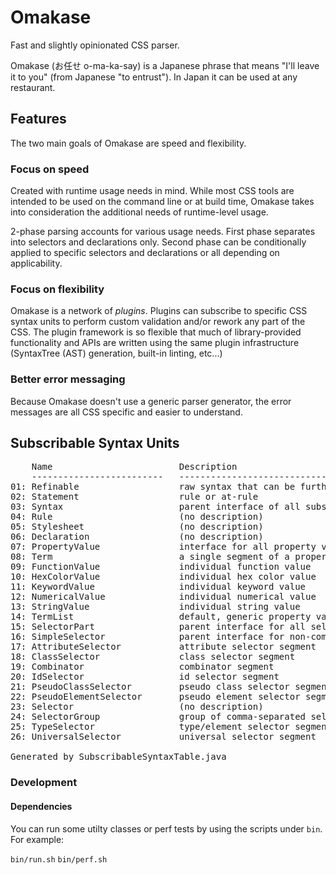 Omakase
=======

Fast and slightly opinionated CSS parser.

Omakase (お任せ o-ma-ka-say) is a Japanese phrase that means "I'll leave it to you" (from Japanese "to entrust"). In Japan it can be used at any restaurant.

Features
--------

The two main goals of Omakase are speed and flexibility.

### Focus on speed

Created with runtime usage needs in mind. While most CSS tools are intended to be used on the command line or at build time, Omakase takes into consideration the additional needs of runtime-level usage.

2-phase parsing accounts for various usage needs. First phase separates into selectors and declarations only. Second phase can be conditionally applied to specific selectors and declarations or all depending on applicability. 

### Focus on flexibility

Omakase is a network of *plugins*. Plugins can subscribe to specific CSS syntax units to perform custom validation and/or rework any part of the CSS. The plugin framework is so flexible that much of library-provided functionality and APIs are written using the same plugin infrastructure (SyntaxTree (AST) generation, built-in linting, etc...)

### Better error messaging

Because Omakase doesn't use a generic parser generator, the error messages are all CSS specific and easier to understand.

Subscribable Syntax Units
-------------------------

<pre>
    Name                        Description                                               Enablement / Dependency     Type
    -------------------------   -------------------------------------------------------   -------------------------   ---------------
01: Refinable                   raw syntax that can be further refined                    Automatic                   interface
02: Statement                   rule or at-rule                                           SyntaxTree                  interface
03: Syntax                      parent interface of all subscribable units                Automatic                   interface
04: Rule                        (no description)                                          SyntaxTree                  class
05: Stylesheet                  (no description)                                          SyntaxTree                  class
06: Declaration                 (no description)                                          Automatic                   class
07: PropertyValue               interface for all property values                         Declaration#refine          interface
08: Term                        a single segment of a property value                      Declaration#refine          interface
09: FunctionValue               individual function value                                 Declaration#refine          class
10: HexColorValue               individual hex color value                                Declaration#refine          class
11: KeywordValue                individual keyword value                                  Declaration#refine          class
12: NumericalValue              individual numerical value                                Declaration#refine          class
13: StringValue                 individual string value                                   Declaration#refine          class
14: TermList                    default, generic property value                           Declaration#refine          class
15: SelectorPart                parent interface for all selector segments                Selector#refine             interface
16: SimpleSelector              parent interface for non-combinator selector parts        Selector#refine             interface
17: AttributeSelector           attribute selector segment                                Selector#refine             class
18: ClassSelector               class selector segment                                    Selector#refine             class
19: Combinator                  combinator segment                                        Selector#refine             class
20: IdSelector                  id selector segment                                       Selector#refine             class
21: PseudoClassSelector         pseudo class selector segment                             Selector#refine             class
22: PseudoElementSelector       pseudo element selector segment                           Selector#refine             class
23: Selector                    (no description)                                          Automatic                   class
24: SelectorGroup               group of comma-separated selectors                        Selector#refine             class
25: TypeSelector                type/element selector segment                             Selector#refine             class
26: UniversalSelector           universal selector segment                                Selector#refine             class

Generated by SubscribableSyntaxTable.java
</pre>

### Development

#### Dependencies

You can run some utilty classes or perf tests by using the scripts under `bin`. For example:

`bin/run.sh`
`bin/perf.sh`
